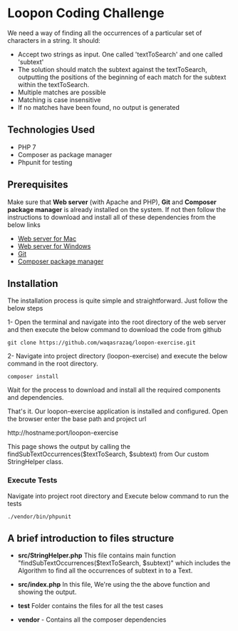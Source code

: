 # Loopon Coding Challenge 
We need a way of finding all the occurrences of a particular set of characters in a string. It should:

* Accept two strings as input. One called 'textToSearch' and one called 'subtext'
* The solution should match the subtext against the textToSearch, outputting the positions of the beginning of each match for the subtext within the textToSearch.
* Multiple matches are possible
* Matching is case insensitive
* If no matches have been found, no output is generated

## Technologies Used
* PHP 7
* Composer as package manager
* Phpunit for testing

## Prerequisites

Make sure that **Web server** (with Apache and PHP), **Git** and **Composer package manager** is already installed on the system. If not then follow the instructions to download and install all of these dependencies from the below links
* [Web server for Mac](https://www.mamp.info/en/downloads/)
* [Web server for Windows](http://www.wampserver.com/en/)
* [Git](https://git-scm.com/downloads)
* [Composer package manager](https://getcomposer.org/)


## Installation
The installation process is quite simple and straightforward. Just follow the below steps

1- Open the terminal and navigate into the root directory of the web server and then execute the below command to download the code from github
```
git clone https://github.com/waqasrazaq/loopon-exercise.git
```

2- Navigate into project directory (loopon-exercise) and execute the below command in the root directory.
```
composer install
```
Wait for the process to download and install all the required components and dependencies.

That's it. Our loopon-exercise application is installed and configured. Open the browser enter the base path and project url 

http://hostname:port/loopon-exercise

This page shows the output by calling the findSubTextOccurrences($textToSearch, $subtext) from Our custom StringHelper class.

### Execute Tests
Navigate into project root directory and Execute below command to run the tests
```
./vendor/bin/phpunit
```

## A brief introduction to files structure

* **src/StringHelper.php** This file contains main function "findSubTextOccurrences($textToSearch, $subtext)" which includes the Algorithm to find all the occurrences of subtext in to a Text. 

* **src/index.php** In this file, We're using the the above function and showing the output.

* **test** Folder contains the files for all the test cases

* **vendor** - Contains all the composer dependencies

